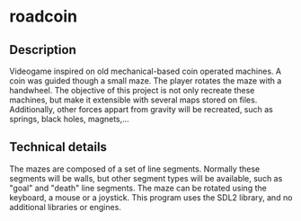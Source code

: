 # roadcoin
## Description
Videogame inspired on old mechanical-based coin operated machines. A coin was guided though a small maze. The player rotates the maze with a handwheel.
The objective of this project is not only recreate these machines, but make it extensible with several maps stored on files. Additionally, other forces appart from gravity will be recreated, such as springs, black holes, magnets,...
## Technical details
The mazes are composed of a set of line segments. Normally these segments will be walls, but other segment types will be available, such as "goal" and "death" line segments.
The maze can be rotated using the keyboard, a mouse or a joystick.
This program uses the SDL2 library, and no additional libraries or engines.
